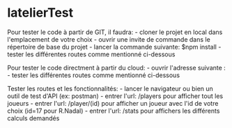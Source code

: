 # latelierTest

Pour tester le code à partir de GIT, il faudra: 
    - cloner le projet en local dans l'emplacement de votre choix
    - ouvrir une invite de commande dans le répertoire de base du projet
    - lancer la commande suivante: $npm install 
    - tester les différentes routes comme mentionné ci-dessous

Pour tester le code directment à partir du cloud: 
    - ouvrir l'adresse suivante : 
    - tester les différentes routes comme mentionné ci-dessous

Tester les routes et les fonctionnalités: 
    - lancer le navigateur ou bien un outil de test d'API (ex: postman)
    - entrer l'url: /players pour afficher tout les joueurs
    - entrer l'url: /player/(id) pour afficher un joueur avec l'id de votre choix (id=17 pour R.Nadal)
    - entrer l'url: /stats pour affichers les différents calculs demandés
